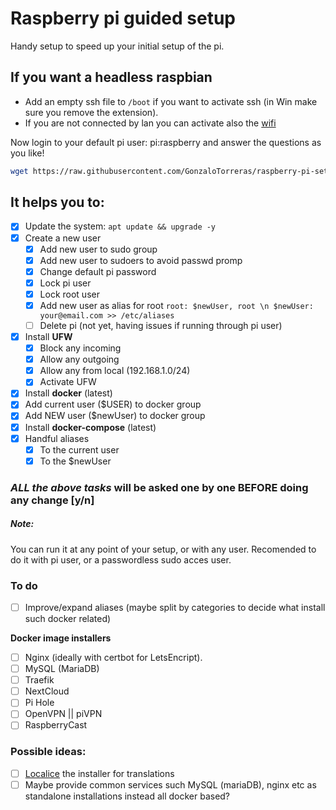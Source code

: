 # Raspberry pi guided setup
Handy setup to speed up your initial setup of the pi.

## If you want a headless raspbian 
- Add an empty ssh file to `/boot` if you want to activate ssh (in Win make sure you remove the extension).
- If you are not connected by lan you can activate also the [wifi](https://www.raspberrypi.org/documentation/configuration/wireless/headless.md)

Now login to your default pi user:
pi:raspberry
and answer the questions as you like!
```sh
wget https://raw.githubusercontent.com/GonzaloTorreras/raspberry-pi-setup/master/src/installer.sh && chmod +x installer.sh && ./installer.sh

```
## It helps you to:
- [x] Update the system: `apt update && upgrade -y`
- [x] Create a new user
  - [x] Add new user to sudo group
  - [x] Add new user to sudoers to avoid passwd promp
  - [x] Change default pi password
  - [x] Lock pi user
  - [x] Lock root user
  - [x] Add new user as alias for root `root: $newUser, root \n $newUser: your@email.com >> /etc/aliases`
  - [ ] Delete pi (not yet, having issues if running through pi user)
- [x] Install **UFW**
  - [x] Block any incoming
  - [x] Allow any outgoing
  - [x] Allow any from local (192.168.1.0/24)
  - [x] Activate UFW
- [x] Install **docker** (latest)
 - [x] Add current user ($USER) to docker group
 - [x] Add NEW user ($newUser) to docker group
 - [x] Install **docker-compose** (latest)
- [x] Handful aliases
  - [x] To the current user
  - [x] To the $newUser
 
### *ALL the above tasks* will be asked one by one BEFORE doing any change [y/n]

##### Note:
You can run it at any point of your setup, or with any user.
Recomended to do it with pi user, or a passwordless sudo acces user.

### To do
- [ ] Improve/expand aliases (maybe split by categories to decide what install such docker related)

**Docker image installers**
- [ ] Nginx (ideally with certbot for LetsEncript).
- [ ] MySQL (MariaDB)
- [ ] Traefik
- [ ] NextCloud
- [ ] Pi Hole
- [ ] OpenVPN || piVPN
- [ ] RaspberryCast

### Possible ideas:
- [ ] [Localice](https://unix.stackexchange.com/a/318661) the installer for translations
- [ ] Maybe provide common services such MySQL (mariaDB), nginx etc as standalone installations instead all docker based?
